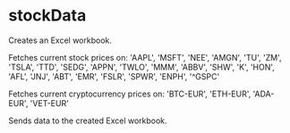 # stockData

Creates an Excel workbook.

Fetches current stock prices on: 'AAPL', 'MSFT', 'NEE', 'AMGN', 'TU', 'ZM', 'TSLA', 'TTD', 'SEDG', 'APPN', 'TWLO', 'MMM', 'ABBV', 'SHW', 'K', 'HON', 'AFL', 'JNJ', 'ABT', 'EMR', 'FSLR', 'SPWR', 'ENPH', '^GSPC'

Fetches current cryptocurrency prices on: 'BTC-EUR', 'ETH-EUR', 'ADA-EUR', 'VET-EUR'

Sends data to the created Excel workbook.
